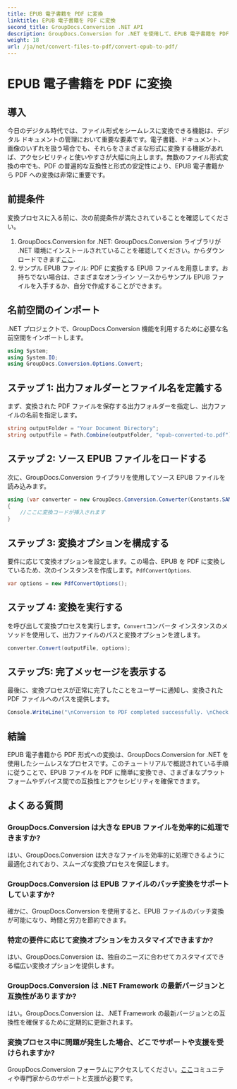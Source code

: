 ```yaml
---
title: EPUB 電子書籍を PDF に変換
linktitle: EPUB 電子書籍を PDF に変換
second_title: GroupDocs.Conversion .NET API
description: GroupDocs.Conversion for .NET を使用して、EPUB 電子書籍を PDF 形式に簡単に変換します。すべてのプラットフォーム間での互換性とアクセシビリティを確保します。
weight: 18
url: /ja/net/convert-files-to-pdf/convert-epub-to-pdf/
---
```


# EPUB 電子書籍を PDF に変換

## 導入
今日のデジタル時代では、ファイル形式をシームレスに変換できる機能は、デジタル ドキュメントの管理において重要な要素です。電子書籍、ドキュメント、画像のいずれを扱う場合でも、それらをさまざまな形式に変換する機能があれば、アクセシビリティと使いやすさが大幅に向上します。無数のファイル形式変換の中でも、PDF の普遍的な互換性と形式の安定性により、EPUB 電子書籍から PDF への変換は非常に重要です。
## 前提条件
変換プロセスに入る前に、次の前提条件が満たされていることを確認してください。
1.  GroupDocs.Conversion for .NET: GroupDocs.Conversion ライブラリが .NET 環境にインストールされていることを確認してください。からダウンロードできます[ここ](https://releases.groupdocs.com/conversion/net/).
2. サンプル EPUB ファイル: PDF に変換する EPUB ファイルを用意します。お持ちでない場合は、さまざまなオンライン ソースからサンプル EPUB ファイルを入手するか、自分で作成することができます。

## 名前空間のインポート
.NET プロジェクトで、GroupDocs.Conversion 機能を利用するために必要な名前空間をインポートします。
```csharp
using System;
using System.IO;
using GroupDocs.Conversion.Options.Convert;
```

## ステップ 1: 出力フォルダーとファイル名を定義する
まず、変換された PDF ファイルを保存する出力フォルダーを指定し、出力ファイルの名前を指定します。
```csharp
string outputFolder = "Your Document Directory";
string outputFile = Path.Combine(outputFolder, "epub-converted-to.pdf");
```
## ステップ 2: ソース EPUB ファイルをロードする
次に、GroupDocs.Conversion ライブラリを使用してソース EPUB ファイルを読み込みます。
```csharp
using (var converter = new GroupDocs.Conversion.Converter(Constants.SAMPLE_EPUB))
{
    //ここに変換コードが挿入されます
}
```
## ステップ 3: 変換オプションを構成する
要件に応じて変換オプションを設定します。この場合、EPUB を PDF に変換しているため、次のインスタンスを作成します。`PdfConvertOptions`.
```csharp
var options = new PdfConvertOptions();
```
## ステップ 4: 変換を実行する
を呼び出して変換プロセスを実行します。`Convert`コンバータ インスタンスのメソッドを使用して、出力ファイルのパスと変換オプションを渡します。
```csharp
converter.Convert(outputFile, options);
```
## ステップ5: 完了メッセージを表示する
最後に、変換プロセスが正常に完了したことをユーザーに通知し、変換された PDF ファイルへのパスを提供します。
```csharp
Console.WriteLine("\nConversion to PDF completed successfully. \nCheck output in {0}", outputFolder);
```

## 結論
EPUB 電子書籍から PDF 形式への変換は、GroupDocs.Conversion for .NET を使用したシームレスなプロセスです。このチュートリアルで概説されている手順に従うことで、EPUB ファイルを PDF に簡単に変換でき、さまざまなプラットフォームやデバイス間での互換性とアクセシビリティを確保できます。
## よくある質問
### GroupDocs.Conversion は大きな EPUB ファイルを効率的に処理できますか?
はい、GroupDocs.Conversion は大きなファイルを効率的に処理できるように最適化されており、スムーズな変換プロセスを保証します。
### GroupDocs.Conversion は EPUB ファイルのバッチ変換をサポートしていますか?
確かに、GroupDocs.Conversion を使用すると、EPUB ファイルのバッチ変換が可能になり、時間と労力を節約できます。
### 特定の要件に応じて変換オプションをカスタマイズできますか?
はい、GroupDocs.Conversion は、独自のニーズに合わせてカスタマイズできる幅広い変換オプションを提供します。
### GroupDocs.Conversion は .NET Framework の最新バージョンと互換性がありますか?
はい。GroupDocs.Conversion は、.NET Framework の最新バージョンとの互換性を確保するために定期的に更新されます。
### 変換プロセス中に問題が発生した場合、どこでサポートや支援を受けられますか?
 GroupDocs.Conversion フォーラムにアクセスしてください。[ここ](https://forum.groupdocs.com/c/conversion/11)コミュニティや専門家からのサポートと支援が必要です。